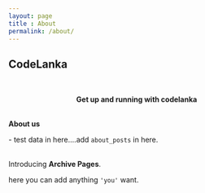 ```yaml
---
layout: page
title : About
permalink: /about/
---
```

<h2>CodeLanka</></h2>
<br>
<center>
   <p ><strong><span class="manual">Get up and running with</span> codelanka</strong></p>
</center>
<br>
<div class="manual-post">
<div class="manual manual-title">
   <strong>About us</strong>
</div>
<p>  
<div class="manual-content">
   - test data in here....add <code class="highlighter-rouge">about_posts</code> in here.<br>
</div>
<br>
<div class="manual-post">
   <div class="archiveIntro">
      <p>
         Introducing <strong>Archive Pages</strong>.<br>
      </p>
      <span class="archive-intro">  here you can add anything <code>'you'</code> want.
      </span>
   </div>
   <br>
   <p>
   </p>
</div>